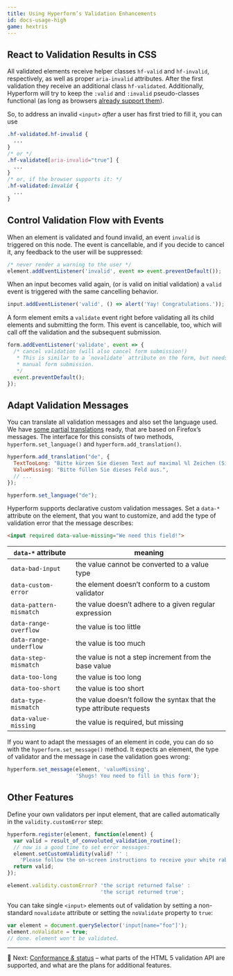 ```yaml
---
title: Using Hyperform’s Validation Enhancements
id: docs-usage-high
game: hextris
---
```


## React to Validation Results in CSS

All validated elements receive helper classes `hf-valid` and `hf-invalid`,
respectively, as well as proper `aria-invalid` attributes. After the first
validation they receive an additional class `hf-validated`. Additionally,
Hyperform will try to keep the `:valid` and `:invalid` pseudo-classes
functional (as long as browsers [already support
them](http://caniuse.com/#feat=form-validation)).

So, to address an invalid `<input>` _after_ a user has first tried to fill it,
you can use

```css
.hf-validated.hf-invalid {
  ...
}
/* or */
.hf-validated[aria-invalid="true"] {
  ...
}
/* or, if the browser supports it: */
.hf-validated:invalid {
  ...
}
```


## Control Validation Flow with Events

When an element is validated and found invalid, an event `invalid` is triggered
on this node. The event is cancellable, and if you decide to cancel it, any
feedback to the user will be suppressed:

```js
/* never render a warning to the user */
element.addEventListener('invalid', event => event.preventDefault());
```

When an input becomes valid again, (or is valid on initial validation) a
`valid` event is triggered with the same cancelling behavior.

```js
input.addEventListener('valid', () => alert('Yay! Congratulations.'));
```

A form element emits a `validate` event right before validating all its child
elements and submitting the form. This event is cancellable, too, which will
call off the validation and the subsequent submission.

```js
form.addEventListener('validate', event => {
  /* cancel validation (will also cancel form submission!)
   * This is similar to a `novalidate` attribute on the form, but needs
   * manual form submission.
   */
  event.preventDefault();
});
```


## Adapt Validation Messages

You can translate all validation messages and also set the language used. We
have [some partial translations](https://github.com/hyperform/hyperform-l10n)
ready, that are based on Firefox’s messages. The interface for this consists
of two methods, `hyperform.set_language()` and `hyperform.add_translation()`.

```js
hyperform.add_translation("de", {
  TextTooLong: "Bitte kürzen Sie diesen Text auf maximal %l Zeichen (Sie verwenden derzeit %l Zeichen).",
  ValueMissing: "Bitte füllen Sie dieses Feld aus.",
  // ...
});

hyperform.set_language("de");
```


Hyperform supports declarative custom validation messages. Set a `data-*`
attribute on the element, that you want to customize, and add the type of
validation error that the message describes:

```html
<input required data-value-missing="We need this field!">
```

| `data-*` attribute      | meaning |
| ----------------------- | ------- |
| `data-bad-input`        | the value cannot be converted to a value type |
| `data-custom-error`     | the element doesn’t conform to a custom validator |
| `data-pattern-mismatch` | the value doesn’t adhere to a given regular expression |
| `data-range-overflow`   | the value is too little |
| `data-range-underflow`  | the value is too much |
| `data-step-mismatch`    | the value is not a step increment from the base value |
| `data-too-long`         | the value is too long |
| `data-too-short`        | the value is too short |
| `data-type-mismatch`    | the value doesn’t follow the syntax that the type attribute requests |
| `data-value-missing`    | the value is required, but missing |

If you want to adapt the messages of an element in code, you can do so with the
`hyperform.set_message()` method. It expects an element, the type of validator
and the message in case the validation goes wrong:

```js
hyperform.set_message(element, 'valueMissing',
                      'Shugs! You need to fill in this form');
```

## Other Features

Define your own validators per input element, that are called automatically in
the `validity.customError` step:

```js
hyperform.register(element, function(element) {
  var valid = result_of_convoluted_validation_routine();
  // now is a good time to set error messages:
  element.setCustomValidity(valid? '' :
    'Please follow the on-screen instructions to receive your white rabbit.');
  return valid;
});

element.validity.customError? 'the script returned false' :
                              'the script returned true';
```

You can take single `<input>` elements out of validation by setting a
non-standard `novalidate` attribute or setting the `noValidate` property to
`true`:

```js
var element = document.querySelector('input[name="foo"]');
element.noValidate = true;
// done. element won't be validated.
```

----

:gem: Next: [Conformance _&_ status](status.html) – what parts of the HTML 5
validation API are supported, and what are the plans for additional features.
